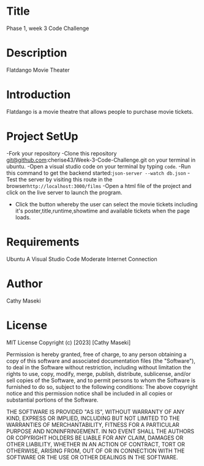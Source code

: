 # Title 
Phase 1, week 3 Code Challenge

# Description
Flatdango Movie Theater 

# Introduction 
Flatdango is a movie theatre that allows people to purchase movie tickets.

# Project SetUp 
-Fork your repository
-Clone this repository git@github.com:cherise43/Week-3-Code-Challenge.git on your terminal in ubuntu.
-Open a visual studio code on your terminal by typing `code`.
-Run this command to get the backend started:`json-server --watch db.json`
-Test the server by visiting this route in the browser`http://localhost:3000/films`
-Open a html file of the project and click on the live server to launch the program.
- Click the button whereby the user can select the movie tickets including it's poster,title,runtime,showtime and available tickets when the page loads.

# Requirements
Ubuntu
A Visual Studio Code
Moderate Internet Connection

# Author 
Cathy Maseki

# License
MIT License
Copyright (c) [2023] [Cathy Maseki]

Permission is hereby granted, free of charge, to any person obtaining a copy of this software and associated documentation files (the "Software"), to deal in the Software without restriction, including without limitation the rights to use, copy, modify, merge, publish, distribute, sublicense, and/or sell copies of the Software, and to permit persons to whom the Software is furnished to do so, subject to the following conditions:
The above copyright notice and this permission notice shall be included in all copies or substantial portions of the Software.

THE SOFTWARE IS PROVIDED "AS IS", WITHOUT WARRANTY OF ANY KIND, EXPRESS OR IMPLIED, INCLUDING BUT NOT LIMITED TO THE WARRANTIES OF MERCHANTABILITY, FITNESS FOR A PARTICULAR PURPOSE AND NONINFRINGEMENT. IN NO EVENT SHALL THE AUTHORS OR COPYRIGHT HOLDERS BE LIABLE FOR ANY CLAIM, DAMAGES OR OTHER LIABILITY, WHETHER IN AN ACTION OF CONTRACT, TORT OR OTHERWISE, ARISING FROM, OUT OF OR IN CONNECTION WITH THE SOFTWARE OR THE USE OR OTHER DEALINGS IN THE SOFTWARE.





